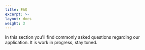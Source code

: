 ```yaml
---
title: FAQ
excerpt: >-
layout: docs
weight: 3
---
```

In this section you'll find commonly asked questions regarding our application. It is work in progress, stay tuned.